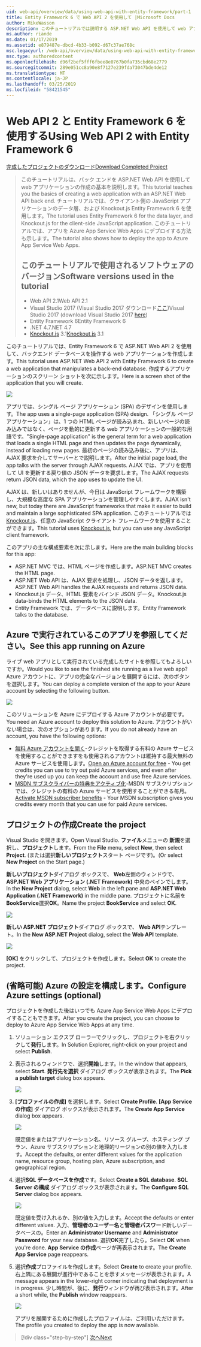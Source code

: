 ```yaml
---
uid: web-api/overview/data/using-web-api-with-entity-framework/part-1
title: Entity Framework 6 で Web API 2 を使用して |Microsoft Docs
author: MikeWasson
description: このチュートリアルでは説明する ASP.NET Web API を使用して web アプリケーションの作成の基本のバック エンドです。 チュートリアルでは、データ レイアウトの Entity Framework 6 を使用しています.
ms.author: riande
ms.date: 01/17/2019
ms.assetid: e879487e-dbcd-4b33-b092-d67c37ae768c
msc.legacyurl: /web-api/overview/data/using-web-api-with-entity-framework/part-1
msc.type: authoredcontent
ms.openlocfilehash: d96f2bef5fff6fbee8e0767b0fa735cbd68e2779
ms.sourcegitcommit: 289e051cc8a90e8f7127e239fda73047bde4de12
ms.translationtype: MT
ms.contentlocale: ja-JP
ms.lasthandoff: 03/25/2019
ms.locfileid: "58421545"
---
```

<a name="using-web-api-2-with-entity-framework-6"></a><span data-ttu-id="9fdae-104">Web API 2 と Entity Framework 6 を使用する</span><span class="sxs-lookup"><span data-stu-id="9fdae-104">Using Web API 2 with Entity Framework 6</span></span>
====================

[<span data-ttu-id="9fdae-105">完成したプロジェクトのダウンロード</span><span class="sxs-lookup"><span data-stu-id="9fdae-105">Download Completed Project</span></span>](https://github.com/MikeWasson/BookService)

> <span data-ttu-id="9fdae-106">このチュートリアルは、バック エンドを ASP.NET Web API を使用して web アプリケーションの作成の基本を説明します。</span><span class="sxs-lookup"><span data-stu-id="9fdae-106">This tutorial teaches you the basics of creating a web application with an ASP.NET Web API back end.</span></span> <span data-ttu-id="9fdae-107">チュートリアルでは、クライアント側の JavaScript アプリケーションのデータ層、および Knockout.js Entity Framework 6 を使用します。</span><span class="sxs-lookup"><span data-stu-id="9fdae-107">The tutorial uses Entity Framework 6 for the data layer, and Knockout.js for the client-side JavaScript application.</span></span> <span data-ttu-id="9fdae-108">このチュートリアルでは、アプリを Azure App Service Web Apps にデプロイする方法も示します。</span><span class="sxs-lookup"><span data-stu-id="9fdae-108">The tutorial also shows how to deploy the app to Azure App Service Web Apps.</span></span>
>
> ## <a name="software-versions-used-in-the-tutorial"></a><span data-ttu-id="9fdae-109">このチュートリアルで使用されるソフトウェアのバージョン</span><span class="sxs-lookup"><span data-stu-id="9fdae-109">Software versions used in the tutorial</span></span>
>
> - <span data-ttu-id="9fdae-110">Web API 2.1</span><span class="sxs-lookup"><span data-stu-id="9fdae-110">Web API 2.1</span></span>
> - <span data-ttu-id="9fdae-111">Visual Studio 2017 (Visual Studio 2017 ダウンロード[ここ](https://visualstudio.microsoft.com/downloads/?utm_medium=microsoft&utm_source=docs.microsoft.com&utm_campaign=button+cta&utm_content=download+vs2017))</span><span class="sxs-lookup"><span data-stu-id="9fdae-111">Visual Studio 2017 (download Visual Studio 2017 [here](https://visualstudio.microsoft.com/downloads/?utm_medium=microsoft&utm_source=docs.microsoft.com&utm_campaign=button+cta&utm_content=download+vs2017))</span></span>
> - <span data-ttu-id="9fdae-112">Entity Framework 6</span><span class="sxs-lookup"><span data-stu-id="9fdae-112">Entity Framework 6</span></span>
> - <span data-ttu-id="9fdae-113">.NET 4.7</span><span class="sxs-lookup"><span data-stu-id="9fdae-113">.NET 4.7</span></span>
> - <span data-ttu-id="9fdae-114">[Knockout.js](http://knockoutjs.com/) 3.1</span><span class="sxs-lookup"><span data-stu-id="9fdae-114">[Knockout.js](http://knockoutjs.com/) 3.1</span></span>

<span data-ttu-id="9fdae-115">このチュートリアルでは、Entity Framework 6 で ASP.NET Web API 2 を使用して、バックエンド データベースを操作する web アプリケーションを作成します。</span><span class="sxs-lookup"><span data-stu-id="9fdae-115">This tutorial uses ASP.NET Web API 2 with Entity Framework 6 to create a web application that manipulates a back-end database.</span></span> <span data-ttu-id="9fdae-116">作成するアプリケーションのスクリーン ショットを次に示します。</span><span class="sxs-lookup"><span data-stu-id="9fdae-116">Here is a screen shot of the application that you will create.</span></span>

[![](part-1/_static/image2.png)](part-1/_static/image1.png)

<span data-ttu-id="9fdae-117">アプリでは、シングル ページ アプリケーション (SPA) のデザインを使用します。</span><span class="sxs-lookup"><span data-stu-id="9fdae-117">The app uses a single-page application (SPA) design.</span></span> <span data-ttu-id="9fdae-118">「シングル ページ アプリケーション」は、1 つの HTML ページが読み込まれ、新しいページの読み込みではなく、ページを動的に更新する web アプリケーションの一般的な用語です。</span><span class="sxs-lookup"><span data-stu-id="9fdae-118">"Single-page application" is the general term for a web application that loads a single HTML page and then updates the page dynamically, instead of loading new pages.</span></span> <span data-ttu-id="9fdae-119">最初のページの読み込み後に、アプリは、AJAX 要求を介してサーバーとで説明します。</span><span class="sxs-lookup"><span data-stu-id="9fdae-119">After the initial page load, the app talks with the server through AJAX requests.</span></span> <span data-ttu-id="9fdae-120">AJAX では、アプリを使用して UI を更新する戻り値の JSON データを要求します。</span><span class="sxs-lookup"><span data-stu-id="9fdae-120">The AJAX requests return JSON data, which the app uses to update the UI.</span></span>

<span data-ttu-id="9fdae-121">AJAX は、新しいはありませんが、今日は JavaScript フレームワークを構築し、大規模な高度な SPA アプリケーションを管理しやすくします。</span><span class="sxs-lookup"><span data-stu-id="9fdae-121">AJAX isn't new, but today there are JavaScript frameworks that make it easier to build and maintain a large sophisticated SPA application.</span></span> <span data-ttu-id="9fdae-122">このチュートリアルでは[Knockout.js](http://knockoutjs.com/)、任意の JavaScript クライアント フレームワークを使用することができます。</span><span class="sxs-lookup"><span data-stu-id="9fdae-122">This tutorial uses [Knockout.js](http://knockoutjs.com/), but you can use any JavaScript client framework.</span></span>

<span data-ttu-id="9fdae-123">このアプリの主な構成要素を次に示します。</span><span class="sxs-lookup"><span data-stu-id="9fdae-123">Here are the main building blocks for this app:</span></span>

- <span data-ttu-id="9fdae-124">ASP.NET MVC では、HTML ページを作成します。</span><span class="sxs-lookup"><span data-stu-id="9fdae-124">ASP.NET MVC creates the HTML page.</span></span>
- <span data-ttu-id="9fdae-125">ASP.NET Web API は、AJAX 要求を処理し、JSON データを返します。</span><span class="sxs-lookup"><span data-stu-id="9fdae-125">ASP.NET Web API handles the AJAX requests and returns JSON data.</span></span>
- <span data-ttu-id="9fdae-126">Knockout.js データ、HTML 要素をバインド JSON データ。</span><span class="sxs-lookup"><span data-stu-id="9fdae-126">Knockout.js data-binds the HTML elements to the JSON data.</span></span>
- <span data-ttu-id="9fdae-127">Entity Framework では、データベースに説明します。</span><span class="sxs-lookup"><span data-stu-id="9fdae-127">Entity Framework talks to the database.</span></span>

## <a name="see-this-app-running-on-azure"></a><span data-ttu-id="9fdae-128">Azure で実行されているこのアプリを参照してください。</span><span class="sxs-lookup"><span data-stu-id="9fdae-128">See this app running on Azure</span></span>

<span data-ttu-id="9fdae-129">ライブ web アプリとして実行されている完成したサイトを参照してもよろしいですか。</span><span class="sxs-lookup"><span data-stu-id="9fdae-129">Would you like to see the finished site running as a live web app?</span></span> <span data-ttu-id="9fdae-130">Azure アカウントに、アプリの完全なバージョンを展開するには、次のボタンを選択します。</span><span class="sxs-lookup"><span data-stu-id="9fdae-130">You can deploy a complete version of the app to your Azure account by selecting the following button.</span></span>

[![](http://azuredeploy.net/deploybutton.png)](https://azuredeploy.net/?WT.mc_id=deploy_azure_aspnet&repository=https://github.com/tfitzmac/BookService)

<span data-ttu-id="9fdae-131">このソリューションを Azure にデプロイする Azure アカウントが必要です。</span><span class="sxs-lookup"><span data-stu-id="9fdae-131">You need an Azure account to deploy this solution to Azure.</span></span> <span data-ttu-id="9fdae-132">アカウントがいない場合は、次のオプションがあります。</span><span class="sxs-lookup"><span data-stu-id="9fdae-132">If you do not already have an account, you have the following options:</span></span>

- <span data-ttu-id="9fdae-133">[無料 Azure アカウントを開く](https://azure.microsoft.com/pricing/free-trial/?WT.mc_id=A443DD604)-クレジットを取得する有料の Azure サービスを使用することができますをも使用されるアカウントは維持する最大無料の Azure サービスを使用します。</span><span class="sxs-lookup"><span data-stu-id="9fdae-133">[Open an Azure account for free](https://azure.microsoft.com/pricing/free-trial/?WT.mc_id=A443DD604) - You get credits you can use to try out paid Azure services, and even after they're used up you can keep the account and use free Azure services.</span></span>
- <span data-ttu-id="9fdae-134">[MSDN サブスクライバーの特典をアクティブ化](https://azure.microsoft.com/pricing/member-offers/msdn-benefits-details/?WT.mc_id=A443DD604)-MSDN サブスクリプションでは、クレジットの有料の Azure サービスを使用することができる毎月。</span><span class="sxs-lookup"><span data-stu-id="9fdae-134">[Activate MSDN subscriber benefits](https://azure.microsoft.com/pricing/member-offers/msdn-benefits-details/?WT.mc_id=A443DD604) - Your MSDN subscription gives you credits every month that you can use for paid Azure services.</span></span>

## <a name="create-the-project"></a><span data-ttu-id="9fdae-135">プロジェクトの作成</span><span class="sxs-lookup"><span data-stu-id="9fdae-135">Create the project</span></span>

<span data-ttu-id="9fdae-136">Visual Studio を開きます。</span><span class="sxs-lookup"><span data-stu-id="9fdae-136">Open Visual Studio.</span></span> <span data-ttu-id="9fdae-137">**ファイル**メニューの **新規**を選択し、**プロジェクト**します。</span><span class="sxs-lookup"><span data-stu-id="9fdae-137">From the **File** menu, select **New**, then select **Project**.</span></span> <span data-ttu-id="9fdae-138">(または選択**新しいプロジェクト**スタート ページです)。</span><span class="sxs-lookup"><span data-stu-id="9fdae-138">(Or select **New Project** on the Start page.)</span></span>

<span data-ttu-id="9fdae-139">**新しいプロジェクト**ダイアログ ボックスで、 **Web**左側のウィンドウで、 **ASP.NET Web アプリケーション (.NET Framework)** 中央のペインでします。</span><span class="sxs-lookup"><span data-stu-id="9fdae-139">In the **New Project** dialog, select **Web** in the left pane and **ASP.NET Web Application (.NET Framework)** in the middle pane.</span></span> <span data-ttu-id="9fdae-140">プロジェクトに名前を**BookService**選択**OK**。</span><span class="sxs-lookup"><span data-stu-id="9fdae-140">Name the project **BookService** and select **OK**.</span></span>

[![](part-1/_static/image11.png)](part-1/_static/image11.png)

<span data-ttu-id="9fdae-141">**新しい ASP.NET プロジェクト**ダイアログ ボックスで、 **Web API**テンプレート。</span><span class="sxs-lookup"><span data-stu-id="9fdae-141">In the **New ASP.NET Project** dialog, select the **Web API** template.</span></span>

[![](part-1/_static/image12.png)](part-1/_static/image12.png)


<span data-ttu-id="9fdae-142">**[OK]** をクリックして、プロジェクトを作成します。</span><span class="sxs-lookup"><span data-stu-id="9fdae-142">Select **OK** to create the project.</span></span>

## <a name="configure-azure-settings-optional"></a><span data-ttu-id="9fdae-143">(省略可能) Azure の設定を構成します。</span><span class="sxs-lookup"><span data-stu-id="9fdae-143">Configure Azure settings (optional)</span></span>

<span data-ttu-id="9fdae-144">プロジェクトを作成した後はいつでも Azure App Service Web Apps にデプロイすることもできます。</span><span class="sxs-lookup"><span data-stu-id="9fdae-144">After you create the project, you can choose to deploy to Azure App Service Web Apps at any time.</span></span> 

1. <span data-ttu-id="9fdae-145">ソリューション エクスプ ローラーでクリックし、プロジェクトを右クリックして**発行**します。</span><span class="sxs-lookup"><span data-stu-id="9fdae-145">In Solution Explorer, right-click on your project and select **Publish**.</span></span>

2. <span data-ttu-id="9fdae-146">表示されるウィンドウで、選択**開始**します。</span><span class="sxs-lookup"><span data-stu-id="9fdae-146">In the window that appears, select **Start**.</span></span> <span data-ttu-id="9fdae-147">**発行先を選択** ダイアログ ボックスが表示されます。</span><span class="sxs-lookup"><span data-stu-id="9fdae-147">The **Pick a publish target** dialog box appears.</span></span>

   [![](part-1/_static/image14.png)](part-1/_static/image14.png)

3. <span data-ttu-id="9fdae-148">**[プロファイルの作成]** を選択します。</span><span class="sxs-lookup"><span data-stu-id="9fdae-148">Select **Create Profile**.</span></span> <span data-ttu-id="9fdae-149">**[App Service の作成]** ダイアログ ボックスが表示されます。</span><span class="sxs-lookup"><span data-stu-id="9fdae-149">The **Create App Service** dialog box appears.</span></span>

   [![](part-1/_static/image15.png)](part-1/_static/image15.png)

   <span data-ttu-id="9fdae-150">既定値をまたはアプリケーション名、リソース グループ、ホスティング プラン、Azure サブスクリプションと地理的リージョンの別の値を入力します。</span><span class="sxs-lookup"><span data-stu-id="9fdae-150">Accept the defaults, or enter different values for the application name, resource group, hosting plan, Azure subscription, and geographical region.</span></span> 

4. <span data-ttu-id="9fdae-151">選択**SQL データベースを作成**です。</span><span class="sxs-lookup"><span data-stu-id="9fdae-151">Select **Create a SQL database**.</span></span> <span data-ttu-id="9fdae-152">**SQL Server の構成** ダイアログ ボックスが表示されます。</span><span class="sxs-lookup"><span data-stu-id="9fdae-152">The **Configure SQL Server** dialog box appears.</span></span> 

   [![](part-1/_static/image16.png)](part-1/_static/image16.png)

   <span data-ttu-id="9fdae-153">既定値を受け入れるか、別の値を入力します。</span><span class="sxs-lookup"><span data-stu-id="9fdae-153">Accept the defaults or enter different values.</span></span> <span data-ttu-id="9fdae-154">入力、**管理者のユーザー名**と**管理者パスワード**新しいデータベースの。</span><span class="sxs-lookup"><span data-stu-id="9fdae-154">Enter an **Administrator Username** and **Administrator Password** for your new database.</span></span> <span data-ttu-id="9fdae-155">選択**OK**完了したら。</span><span class="sxs-lookup"><span data-stu-id="9fdae-155">Select **OK** when you're done.</span></span> <span data-ttu-id="9fdae-156">**App Service の作成**ページが再表示されます。</span><span class="sxs-lookup"><span data-stu-id="9fdae-156">The **Create App Service** page reappears.</span></span>

5. <span data-ttu-id="9fdae-157">選択**作成**プロファイルを作成します。</span><span class="sxs-lookup"><span data-stu-id="9fdae-157">Select **Create** to create your profile.</span></span> <span data-ttu-id="9fdae-158">右上隅にある展開が進行中であることを示すメッセージが表示されます。</span><span class="sxs-lookup"><span data-stu-id="9fdae-158">A message appears in the lower-right corner indicating that deployment is in progress.</span></span> <span data-ttu-id="9fdae-159">少し時間が、後に、**発行**ウィンドウが再び表示されます。</span><span class="sxs-lookup"><span data-stu-id="9fdae-159">After a short while, the **Publish** window reappears.</span></span>

    [![](part-1/_static/image17.png)](part-1/_static/image17.png)
   
    <span data-ttu-id="9fdae-160">アプリを展開するために作成したプロファイルは、ご利用いただけます。</span><span class="sxs-lookup"><span data-stu-id="9fdae-160">The profile you created to deploy the app is now available.</span></span> 


> [!div class="step-by-step"]
> [<span data-ttu-id="9fdae-161">次へ</span><span class="sxs-lookup"><span data-stu-id="9fdae-161">Next</span></span>](part-2.md)
